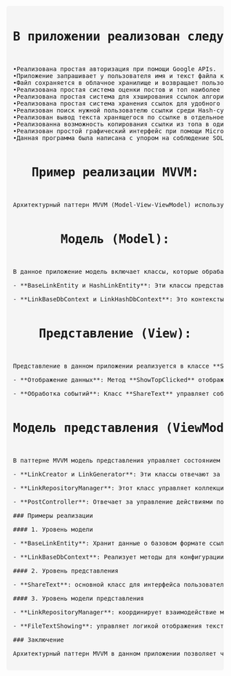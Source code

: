 <pre style="font-family: monospace; white-space: pre; margin: 20px 0; background: #f5f5f5; padding: 15px; border-radius: 5px;">
<h1 align="center">В приложении реализован следующий функционал:</h1>

•Реализована простая авторизация при помощи Google APIs.
•Приложение запрашивает у пользователя имя и текст файла который необходимо сохранить.
•Файл сохраняется в облачное хранилище и возвращает пользователю публичную ссылку на файл.
•Реализована простая система оценки постов и топ наиболее популярных ссылок.
•Реализована простая система для хэширования ссылок алгоритмом SHA256 для удобного хранения и обеспечения наибольшей безопасности.
•Реализована простая система хранения ссылок для удобного доступа к ним при помощи реляционной БД SQLite.
•Реализован поиск нужной пользователю ссылки среди Hash-сумм для обеспечения наибольшей защиты данных,пользователю возвращается ссылка не измененная алгоритмом SHA256.
•Реализован вывод текста хранящегося по ссылке в отдельное окно интерфейса.
•Реализованна возможность копирования ссылки из топа в один клик для ее просмотра и оценки.
•Реализован простой графический интерфейс при помощи Microsoft Forms.
•Данная программа была написана с упором на соблюдение SOLID и ООП.

<h1 align="center">Пример реализации MVVM:</h1>

Архитектурный паттерн MVVM (Model-View-ViewModel) используется в разработке приложений для упрощения взаимодействия между интерфейсом пользователя и бизнес-логикой. В данном отчете мы проанализируем структурные единицы приложения, описанного в предоставленном коде, с акцентом на реализацию подхода MVVM.

<h1 align="center">Модель (Model):</h1>

В данное приложение модель включает классы, которые обрабатывают и хранят данные. Примеры таких классов:

- **BaseLinkEntity и HashLinkEntity**: Эти классы представляют сущности, которые хранят данные о ссылках. Они наследуются от базового класса **LinkDbForm**, который определяет общие свойства, такие как `ExpirationDate`. Эти классы отвечают за инкапсуляцию данных, связанных с ссылками, и могут использоваться для управления ими в базе данных.

- **LinkBaseDbContext и LinkHashDbContext**: Это контексты Entity Framework, управляющие доступом к базе данных. Они позволяют создать и взаимодействовать с таблицами, в которых хранятся данные ссылок, используя ORM под названием Entity Framework Core.

<h1 align="center">Представление (View):</h1>

Представление в данном приложении реализуется в классе **ShareText**, который наследуется от **Form**. Оно включает элементы пользовательского интерфейса, такие как текстовые поля и кнопки. Основные функции представления:

- **Отображение данных**: Метод **ShowTopClicked** отображает популярные ссылки в списке, вызывая метод интерфейса **IShowUI**. Этот интерфейс обеспечивает четкое разделение между логикой представления и отображением данных.

- **Обработка событий**: Класс **ShareText** управляет событиями, такими как нажатия кнопок, и вызывает соответствующие методы для выполнения логики приложения. Например, событие **LikeClicked** вызывает метод **LikePost** из класса **PostController**, что показывает связь между представлением и логикой.

<h1 align="center">Модель представления (ViewModel):</h1>

В паттерне MVVM модель представления управляет состоянием представления и координирует взаимодействие между моделью и представлением. В данном коде функции модели представления распределены по нескольким классам:

- **LinkCreator и LinkGenerator**: Эти классы отвечают за создание и генерацию ссылок. Класс **LinkGenerator** генерирует *SHA256* хэш для предоставленной ссылки, а класс **LinkCreator** использует объект *LinkGenerator* для создания базовой ссылки и ее хэша. Это разделение обязанностей упрощает тестирование и улучшает поддерживаемость кода.

- **LinkRepositoryManager**: Этот класс управляет коллекцией ссылок и делегирует задачи по добавлению и удалению ссылок классам, реализующим интерфейсы `IDatabaseLinkAdder` и `IDatabaseLinkRemover`. Это позволяет легко изменять логику управления ссылками при необходимости.

- **PostController**: Отвечает за управление действиями пользователей, такими как лайки и дизлайки. Он использует интерфейсы для получения пользовательского ввода и выполнения операций над сущностями ссылок.

### Примеры реализации

#### 1. Уровень модели

- **BaseLinkEntity**: Хранит данные о базовом формате ссылки и количестве лайков. Это позволяет удобно работать с данными в контексте базы.
  
- **LinkBaseDbContext**: Реализует методы для конфигурации базы данных, что способствует легкости взаимодействия с данными.

#### 2. Уровень представления

- **ShareText**: основной класс для интерфейса пользователя, который обрабатывает ввод данных и взаимодействие с пользователем (нажатия кнопок, отображение данных).

#### 3. Уровень модели представления

- **LinkRepositoryManager**: координирует взаимодействие между добавлением и удалением ссылок. В методе **AddLink** вызываются действия по добавлению как базовой, так и хэшированной ссылки.

- **FileTextShowing**: управляет логикой отображения текста файла, обеспечивая взаимодействие между пользовательским вводом и отображением данных. Он использует интерфейсы для доступа к необходимым данным и методам.

### Заключение

Архитектурный паттерн MVVM в данном приложении позволяет четко разделить ответственность между компонентами, улучшая организацию и поддержку кода. Четкое разделение на модель, представление и модель представления обеспечивает высокий уровень абстракции и простоту в модификации. Этот подход позволяет также эффективно тестировать бизнес-логику, не вмешиваясь в детали интерфейса. Классы, реализующие интерфейсы, предоставляют гибкость и расширяемость, что делает код более читаемым и легко управляемым.
  </pre>
